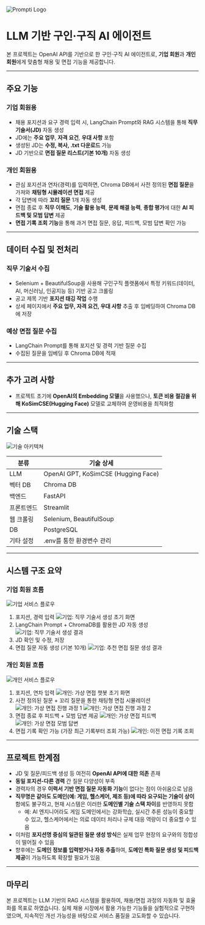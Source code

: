 ![Prompti Logo](./frontend/prompti_neon.png)

# LLM 기반 구인·구직 AI 에이전트

본 프로젝트는 OpenAI API를 기반으로 한 구인·구직 AI 에이전트로, **기업 회원**과 **개인 회원**에게 맞춤형 채용 및 면접 기능을 제공합니다.

---

## 주요 기능

### 기업 회원용
- 채용 포지션과 요구 경력 입력 시, LangChain Prompt와 RAG 시스템을 통해 **직무 기술서(JD)** 자동 생성
- JD에는 **주요 업무**, **자격 요건**, **우대 사항** 포함
- 생성된 JD는 **수정, 복사, .txt 다운로드** 가능
- JD 기반으로 **면접 질문 리스트(기본 10개)** 자동 생성

### 개인 회원용
- 관심 포지션과 연차(경력)를 입력하면, Chroma DB에서 사전 정의된 **면접 질문**을 가져와 **채팅형 시뮬레이션 면접** 제공
- 각 답변에 따라 **꼬리 질문** 1개 자동 생성
- 면접 종료 후 **직무 이해도**, **기술 활용 능력**, **문제 해결 능력**, **종합 평가**에 대한 **AI 피드백 및 모범 답변** 제공
- **면접 기록 조회 기능**을 통해 과거 면접 질문, 응답, 피드백, 모범 답변 확인 가능

---

## 데이터 수집 및 전처리

### 직무 기술서 수집
- Selenium + BeautifulSoup을 사용해 구인구직 플랫폼에서 특정 키워드(데이터, AI, 머신러닝, 인공지능 등) 기반 공고 크롤링
- 공고 제목 기반 **포지션 태깅 작업** 수행
- 상세 페이지에서 **주요 업무, 자격 요건, 우대 사항** 추출 후 임베딩하여 Chroma DB에 저장

### 예상 면접 질문 수집
- LangChain Prompt를 통해 포지션 및 경력 기반 질문 수집
- 수집된 질문을 임베딩 후 Chroma DB에 적재

---

## 추가 고려 사항

- 프로젝트 초기에 **OpenAI의 Embedding 모델**을 사용했으나, **토큰 비용 절감을 위해 KoSimCSE(Hugging Face)** 모델로 교체하여 운영비용을 최적화함

---

## 기술 스택
![기술 아키텍쳐](./captures/Architecture.jpg)

| 분류           | 기술 상세                           |
|----------------|-------------------------------------|
| LLM            | OpenAI GPT, KoSimCSE (Hugging Face) |
| 벡터 DB        | Chroma DB                           |
| 백엔드         | FastAPI                             |
| 프론트엔드     | Streamlit                           |
| 웹 크롤링      | Selenium, BeautifulSoup             |
| DB             | PostgreSQL                          |
| 기타 설정      | .env를 통한 환경변수 관리           |

---

## 시스템 구조 요약

### 기업 회원 흐름
![기업 서비스 플로우](./captures/Company.jpg)

1. 포지션, 경력 입력
![기업: 직무 기술서 생성 초기 화면](./captures/Company1.jpg)
2. LangChain Prompt + ChromaDB를 활용한 JD 자동 생성
![기업: 직무 기술서 생성 결과](./captures/Company2.jpg)
3. JD 확인 및 수정, 저장
4. 면접 질문 자동 생성 (기본 10개)
![기업: 추천 면접 질문 생성 결과](./captures/Company3.jpg)

### 개인 회원 흐름
![개인 서비스 플로우](./captures/Personal.jpg)

1. 포지션, 연차 입력
![개인: 가상 면접 챗봇 초기 화면](./captures/Personal1.jpg)
2. 사전 정의된 질문 + 꼬리 질문을 통한 채팅형 면접 시뮬레이션
![개인: 가상 면접 진행 과정 1](./captures/Personal2-1.jpg)
![개인: 가상 면접 진행 과정 2](./captures/Personal2-2.jpg)
3. 면접 종료 후 피드백 + 모범 답변 제공
![개인: 가상 면접 피드백](./captures/Personal3-1.jpg)
![개인: 가상 면접 모범 답변](./captures/Personal3-2.jpg)
4. 면접 기록 확인 가능 (가장 최근 기록부터 조회 가능)
![개인: 이전 면접 기록 조회](./captures/Personal4.jpg)

---

## 프로젝트 한계점

- JD 및 질문/피드백 생성 등 여전히 **OpenAI API에 대한 의존** 존재
- **동일 포지션-다른 경력** 간 질문 다양성이 부족
- 경력자의 경우 **이력서 기반 면접 질문 자동화 기능**이 없다는 점이 아쉬움으로 남음
- **직무명은 같아도 도메인(예: 게임, 헬스케어, 제조 등)에 따라 요구되는 기술이 상이**함에도 불구하고, 현재 시스템은 이러한 **도메인별 기술 스택 차이**를 반영하지 못함
  - 예: AI 엔지니어라도 게임 도메인에서는 강화학습, 실시간 추론 성능이 중요할 수 있고, 헬스케어에서는 의료 데이터 처리나 규제 대응 역량이 더 중요할 수 있음
- 이처럼 **포지션명 중심의 일관된 질문 생성 방식**은 실제 업무 현장의 요구와의 정합성이 떨어질 수 있음
- 향후에는 **도메인 정보를 입력받거나 자동 추출**하여, **도메인 특화 질문 생성 및 피드백 제공**이 가능하도록 확장할 필요가 있음

---

## 마무리

본 프로젝트는 LLM 기반의 RAG 시스템을 활용하여, 채용/면접 과정의 자동화 및 효율화를 목표로 하였습니다. 실제 채용 시장에서 활용 가능한 기능들을 실험적으로 구현하였으며, 지속적인 개선 가능성을 바탕으로 서비스 품질을 고도화할 수 있습니다.
